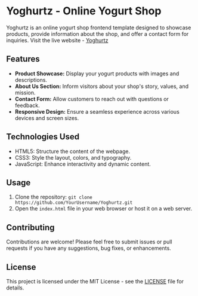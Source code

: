 # Yoghurtz - Online Yogurt Shop

Yoghurtz is an online yogurt shop frontend template designed to showcase products, provide information about the shop, and offer a contact form for inquiries.
Visit the live website - [Yoghurtz](https://yoghurtz.vercel.app/) 

## Features

- **Product Showcase:** Display your yogurt products with images and descriptions.
- **About Us Section:** Inform visitors about your shop's story, values, and mission.
- **Contact Form:** Allow customers to reach out with questions or feedback.
- **Responsive Design:** Ensure a seamless experience across various devices and screen sizes.

## Technologies Used

- HTML5: Structure the content of the webpage.
- CSS3: Style the layout, colors, and typography.
- JavaScript: Enhance interactivity and dynamic content.

## Usage

1. Clone the repository: `git clone https://github.com/YourUsername/Yoghurtz.git`
2. Open the `index.html` file in your web browser or host it on a web server.

## Contributing

Contributions are welcome! Please feel free to submit issues or pull requests if you have any suggestions, bug fixes, or enhancements.

## License

This project is licensed under the MIT License - see the [LICENSE](LICENSE) file for details.
